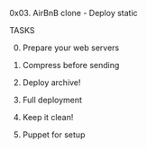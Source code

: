 0x03. AirBnB clone - Deploy static

TASKS

0. Prepare your web servers

1. Compress before sending

2. Deploy archive!

3. Full deployment

4. Keep it clean!

5. Puppet for setup
